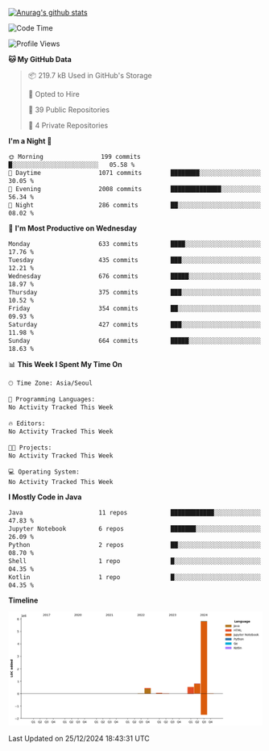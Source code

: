 [![Anurag's github stats](https://github-readme-stats.vercel.app/api?username=hajubal)](https://github.com/anuraghazra/github-readme-stats)

<!--START_SECTION:waka-->
![Code Time](http://img.shields.io/badge/Code%20Time-164%20hrs%2025%20mins-blue)

![Profile Views](http://img.shields.io/badge/Profile%20Views-0-blue)

**🐱 My GitHub Data** 

> 📦 219.7 kB Used in GitHub's Storage 
 > 
> 💼 Opted to Hire
 > 
> 📜 39 Public Repositories 
 > 
> 🔑 4 Private Repositories 
 > 
**I'm a Night 🦉** 

```text
🌞 Morning                199 commits         █░░░░░░░░░░░░░░░░░░░░░░░░   05.58 % 
🌆 Daytime                1071 commits        ████████░░░░░░░░░░░░░░░░░   30.05 % 
🌃 Evening                2008 commits        ██████████████░░░░░░░░░░░   56.34 % 
🌙 Night                  286 commits         ██░░░░░░░░░░░░░░░░░░░░░░░   08.02 % 
```
📅 **I'm Most Productive on Wednesday** 

```text
Monday                   633 commits         ████░░░░░░░░░░░░░░░░░░░░░   17.76 % 
Tuesday                  435 commits         ███░░░░░░░░░░░░░░░░░░░░░░   12.21 % 
Wednesday                676 commits         █████░░░░░░░░░░░░░░░░░░░░   18.97 % 
Thursday                 375 commits         ███░░░░░░░░░░░░░░░░░░░░░░   10.52 % 
Friday                   354 commits         ██░░░░░░░░░░░░░░░░░░░░░░░   09.93 % 
Saturday                 427 commits         ███░░░░░░░░░░░░░░░░░░░░░░   11.98 % 
Sunday                   664 commits         █████░░░░░░░░░░░░░░░░░░░░   18.63 % 
```


📊 **This Week I Spent My Time On** 

```text
🕑︎ Time Zone: Asia/Seoul

💬 Programming Languages: 
No Activity Tracked This Week

🔥 Editors: 
No Activity Tracked This Week

🐱‍💻 Projects: 
No Activity Tracked This Week

💻 Operating System: 
No Activity Tracked This Week
```

**I Mostly Code in Java** 

```text
Java                     11 repos            ████████████░░░░░░░░░░░░░   47.83 % 
Jupyter Notebook         6 repos             ███████░░░░░░░░░░░░░░░░░░   26.09 % 
Python                   2 repos             ██░░░░░░░░░░░░░░░░░░░░░░░   08.70 % 
Shell                    1 repo              █░░░░░░░░░░░░░░░░░░░░░░░░   04.35 % 
Kotlin                   1 repo              █░░░░░░░░░░░░░░░░░░░░░░░░   04.35 % 
```



**Timeline**

![Lines of Code chart](https://raw.githubusercontent.com/hajubal/hajubal/main/assets/bar_graph.png)


 Last Updated on 25/12/2024 18:43:31 UTC
<!--END_SECTION:waka-->